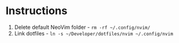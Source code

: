 # Instructions

1. Delete default NeoVim folder - `rm -rf ~/.config/nvim/`
2. Link dotfiles - `ln -s ~/Developer/dotfiles/nvim ~/.config/nvim`
